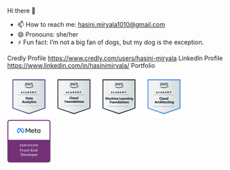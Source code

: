  Hi there 👋
  
 
- 📫 How to reach me: hasini.miryala1010@gmail.com
- 😄 Pronouns: she/her
- ⚡ Fun fact: I’m not a big fan of dogs, but my dog is the exception.

Credly Profile
https://www.credly.com/users/hasini-miryala
LinkedIn Profile
https://www.linkedin.com/in/hasinimiryala/
Portfolio 
 

<img src="./aws-academy-graduate-aws-academy-data-analytics (2).png" width="100" height="100" alt="Meta Full-Stack Engineer" title="Meta Full-Stack Engineer" />


<img src="./aws-academy-graduate-aws-academy-cloud-foundations (1).png" width="100" height="100" alt="Meta Full-Stack Engineer" title="Meta Full-Stack Engineer" />

<img src="./aws-academy-graduate-aws-academy-machine-learning-foundations (1).png" width="100" height="100" alt="Meta Full-Stack Engineer" title="Meta Full-Stack Engineer" />

<img src="./aws-academy-graduate-aws-academy-cloud-architecting.png" width="100" height="100" alt="Meta Full-Stack Engineer" title="Meta Full-Stack Engineer" />

<img src="./meta-front-end-developer-certificate.png" width="100" height="100" alt="Meta Full-Stack Engineer" title="Meta Full-Stack Engineer" />
 
